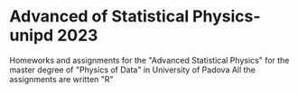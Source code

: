 # Advanced of Statistical Physics-unipd 2023

Homeworks and assignments for the "Advanced Statistical Physics" for the master degree of "Physics of Data" in University of Padova
All the assignments are written "R" 
